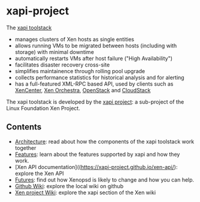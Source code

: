 xapi-project
============

The [xapi toolstack](http://www.xenproject.org/developers/teams/xapi.html)
- manages clusters of Xen hosts as single entities
- allows running VMs to be migrated between hosts (including with storage)
  with minimal downtime
- automatically restarts VMs after host failure ("High Availability")
- facilitates disaster recovery cross-site
- simplifies maintainence through rolling pool upgrade
- collects performance statistics for historical analysis and for alerting
- has a full-featured XML-RPC based API, used by clients such as
  [XenCenter](https://github.com/xenserver/xenadmin),
  [Xen Orchestra](https://xen-orchestra.com),
  [OpenStack](http://www.openstack.org)
  and [CloudStack](http://cloudstack.apache.org)

The xapi toolstack is developed by the
[xapi project](http://www.xenproject.org/developers/teams/xapi.html):
a sub-project of the Linux Foundation Xen Project.

Contents
--------

- [Architecture](architecture/README.md): read about how the components of the
  xapi toolstack work together
- [Features](features/README.md): learn about the features supported by xapi and
  how they work.
- [Xen API documentation]((https://xapi-project.github.io/xen-api/): explore
  the Xen API
- [Futures](futures/README.md): find out how Xenopsd is likely to change and
  how you can help.
- [Github Wiki](https://github.com/xapi-project/xapi-project/wiki): explore the
  local wiki on github
- [Xen project Wiki](http://wiki.xenproject.org/wiki/XAPI): explore the xapi
  section of the Xen wiki
